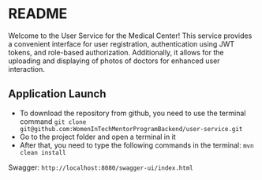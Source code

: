 # README #

Welcome to the User Service for the Medical Center! This service provides a convenient interface for user registration, authentication using JWT tokens, and role-based authorization. Additionally, it allows for the uploading and displaying of photos of doctors for enhanced user interaction.

## Application Launch ##

* To download the repository from github, you need to use the terminal command
  `git clone git@github.com:WomenInTechMentorProgramBackend/user-service.git`
* Go to the project folder and open a terminal in it
* After that, you need to type the following commands in the terminal:
  `mvn clean install`

Swagger:
```http://localhost:8080/swagger-ui/index.html```